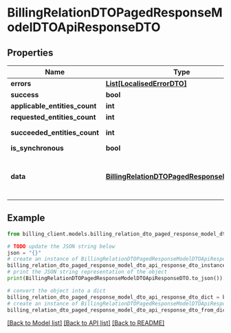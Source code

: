 # BillingRelationDTOPagedResponseModelDTOApiResponseDTO


## Properties

Name | Type | Description | Notes
------------ | ------------- | ------------- | -------------
**errors** | [**List[LocalisedErrorDTO]**](LocalisedErrorDTO.md) |  | [optional] 
**success** | **bool** |  | [optional] 
**applicable_entities_count** | **int** |  | [optional] 
**requested_entities_count** | **int** |  | [optional] 
**succeeded_entities_count** | **int** |  | [optional] [readonly] 
**is_synchronous** | **bool** |  | [optional] 
**data** | [**BillingRelationDTOPagedResponseModelDTO**](BillingRelationDTOPagedResponseModelDTO.md) | The updated entity in case of modifications or creation | [optional] 

## Example

```python
from billing_client.models.billing_relation_dto_paged_response_model_dto_api_response_dto import BillingRelationDTOPagedResponseModelDTOApiResponseDTO

# TODO update the JSON string below
json = "{}"
# create an instance of BillingRelationDTOPagedResponseModelDTOApiResponseDTO from a JSON string
billing_relation_dto_paged_response_model_dto_api_response_dto_instance = BillingRelationDTOPagedResponseModelDTOApiResponseDTO.from_json(json)
# print the JSON string representation of the object
print(BillingRelationDTOPagedResponseModelDTOApiResponseDTO.to_json())

# convert the object into a dict
billing_relation_dto_paged_response_model_dto_api_response_dto_dict = billing_relation_dto_paged_response_model_dto_api_response_dto_instance.to_dict()
# create an instance of BillingRelationDTOPagedResponseModelDTOApiResponseDTO from a dict
billing_relation_dto_paged_response_model_dto_api_response_dto_from_dict = BillingRelationDTOPagedResponseModelDTOApiResponseDTO.from_dict(billing_relation_dto_paged_response_model_dto_api_response_dto_dict)
```
[[Back to Model list]](../README.md#documentation-for-models) [[Back to API list]](../README.md#documentation-for-api-endpoints) [[Back to README]](../README.md)


